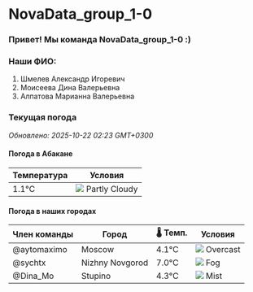 # NovaData_group_1-0
### Привет! Мы команда NovaData_group_1-0 :)

### Наши ФИО:
1. Шмелев Александр Игоревич
2. Моисеева Дина Валерьевна
3. Алпатова Марианна Валерьевна

### Текущая погода
<!-- WEATHER:START -->
_Обновлено: 2025-10-22 02:23 GMT+0300_

#### Погода в Абакане

| Температура | Условия |
|-------------|----------|
| 1.1°C     | ![](https://cdn.weatherapi.com/weather/64x64/night/116.png) Partly Cloudy |

#### Погода в наших городах

| Член команды  | Город               | 🌡️ Темп.  | Условия          |
|---------------|---------------------|-----------|--------------------|
| @aytomaximo    | Moscow              |    4.1°C | ![](https://cdn.weatherapi.com/weather/64x64/night/122.png) Overcast     |
| @sychtx        | Nizhny Novgorod     |    7.0°C | ![](https://cdn.weatherapi.com/weather/64x64/night/248.png) Fog          |
| @Dina_Mo       | Stupino             |    4.3°C | ![](https://cdn.weatherapi.com/weather/64x64/night/143.png) Mist         |

<!-- WEATHER:END -->

